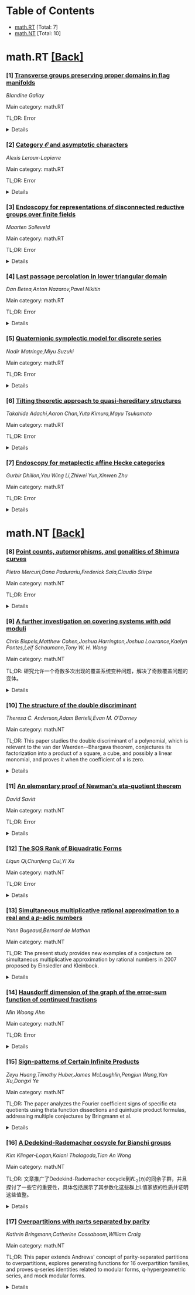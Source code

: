 <div id=toc></div>

# Table of Contents

- [math.RT](#math.RT) [Total: 7]
- [math.NT](#math.NT) [Total: 10]


<div id='math.RT'></div>

# math.RT [[Back]](#toc)

### [1] [Transverse groups preserving proper domains in flag manifolds](https://arxiv.org/abs/2507.15891)
*Blandine Galiay*

Main category: math.RT

TL;DR: Error


<details>
  <summary>Details</summary>
Motivation: Error

Method: Error

Result: Error

Conclusion: Error

Abstract: Given a semisimple Lie group $G$ and a self-opposite flag manifold
$\mathcal{F}$ of $G$, we establish a necessary condition for an infinite
subgroup $H$ of $G$ to preserve a proper domain in $\mathcal{F}$. In the case
where $G$ is a Hermitian Lie group of tube type, we introduce and study a
notion of causal convexity in the Shilov boundary $\mathbf{Sb}(G)$ of the
symmetric space of $G$, inspired by the one already existing in conformal
Lorentzian geometry. We show that subgroups $H$ of $G$ that are transverse with
respect to a parabolic subgroup of $G$ defining $\mathbf{Sb}(G)$ and that
preserve a proper domain in $\mathbf{Sb}(G)$ satisfy a geometric property with
respect to this causal convexity, close to the strong projective convex
cocompactness defined by Danciger--Gu\'eritaud--Kassel. This result highlights
the spatial nature of the dynamics of $H$. We construct Zariski-dense examples
of such transverse subgroups.

</details>


### [2] [Category $\mathcal{O}$ and asymptotic characters](https://arxiv.org/abs/2507.16215)
*Alexis Leroux-Lapierre*

Main category: math.RT

TL;DR: Error


<details>
  <summary>Details</summary>
Motivation: Error

Method: Error

Result: Error

Conclusion: Error

Abstract: This paper defines an asymptotic character map which is a morphism from the
Grothendieck group of category $\mathcal{O}$ of an integral filtered
quantization to rational functions on the Lie algebra of a torus. We show that
the asymptotic character of a module computes the equivariant multiplicity of
its characteristic cycle. We then apply this construction to truncated shifted
Yangians coming from simple, simply-laced Lie algebras and draw connections
with characters of modules over KLR algebras using an equivalence of categories
of arXiv:1806.07519. Our main theorem shows how this new formalism gives
formulas relating equivariant multiplicities of Mirkovi\'{c}-Vilonen cycles and
characters of modules over cyclotomic KLR algebras. We explain how this result
provides evidence that the change-of-basis between Lusztig's dual canonical
basis and the Mirkovi\'{c}-Vilonen basis of $\mathbb{C}[N]$ is computed by a
characteristic cycle map whose domain is category $\mathcal{O}$ for truncated
shifted Yangians, implying that the coefficients are non-negative integers.

</details>


### [3] [Endoscopy for representations of disconnected reductive groups over finite fields](https://arxiv.org/abs/2507.16304)
*Maarten Solleveld*

Main category: math.RT

TL;DR: Error


<details>
  <summary>Details</summary>
Motivation: Error

Method: Error

Result: Error

Conclusion: Error

Abstract: Let G be the group of rational points of a connected reductive group over a
finite field. Based on work of Lusztig and Yun, we make the Jordan
decomposition for irreducible G-representations canonical. It comes in the form
of an equivalence between the category of G-representations with a fixed
semisimple parameter s and the category of unipotent representations of an
endoscopic group of G, enriched with an equivariant structure with respect to
the component group of the centralizer of s.
  Next we generalize these results, replacing the connected reductive group by
a smooth group scheme with reductive neutral component. Again we establish
canonical equivalences for both the rational and the geometric series of
G-representations, in terms of unipotent representations of endoscopic groups.

</details>


### [4] [Last passage percolation in lower triangular domain](https://arxiv.org/abs/2507.16320)
*Dan Betea,Anton Nazarov,Pavel Nikitin*

Main category: math.RT

TL;DR: Error


<details>
  <summary>Details</summary>
Motivation: Error

Method: Error

Result: Error

Conclusion: Error

Abstract: Last passage percolation (LPP) in an $n\times n$ lower triangular domain has
nice connections with various generalizations of Schur measures. LPP along an
anti-diagonal, from $(1,n)$ to $(n,1)$, gives a distribution of a highest
column of a random composition with respect to a Demazure measure (a
non-symmetric analog of a Schur measure). LPP along a main diagonal, from
$(1,1)$ to $(n,n)$, is distributed as a marginal of a Pfaffian Schur process.
In the first case we show that the asymptotics for the constant specialization
is governed by the GOE Tracy-Widom distribution, in the second case - by the
GSE Tracy-Widom distribution. In the latter case we were also able to study the
truncated lower triangular case, obtaining an interesting generalization of the
GSE Tracy-Widom distribution.

</details>


### [5] [Quaternionic symplectic model for discrete series](https://arxiv.org/abs/2507.16364)
*Nadir Matringe,Miyu Suzuki*

Main category: math.RT

TL;DR: Error


<details>
  <summary>Details</summary>
Motivation: Error

Method: Error

Result: Error

Conclusion: Error

Abstract: Let $D$ be the quatenion division algebra over a non-Archimedean local field
$F$ of characteristic zero and odd residual characterisitc. We show that an
irreducible discrete series representation of $\mathrm{GL}_n(D)$ is
$\mathrm{Sp}_n(D)$-distinguished only if it is supercuspidal. Here,
$\mathrm{Sp}_n(D)$ is the quaternionic symplectic group. Combined with the
recent study on $\mathrm{Sp}_n(D)$-distinguished supercuspidal representations
by S\'echerre and Stevens, this completes the classification of
$\mathrm{Sp}_n(D)$-distinguished discrete series representations, as predicted
by D.Prasad.

</details>


### [6] [Tilting theoretic approach to quasi-hereditary structures](https://arxiv.org/abs/2507.16575)
*Takahide Adachi,Aaron Chan,Yuta Kimura,Mayu Tsukamoto*

Main category: math.RT

TL;DR: Error


<details>
  <summary>Details</summary>
Motivation: Error

Method: Error

Result: Error

Conclusion: Error

Abstract: A quasi-hereditary algebra is an algebra equipped with a certain partial
order $\unlhd$ on its simple modules. Such a partial order -- called a
quasi-hereditary structure -- gives rise to a characteristic tilting module
$T_{\unlhd}$ by a classical result due to Ringel. A fundamental question is to
determine which tilting modules can be realised as characteristic tilting
modules. We answer this question by using the notion of IS-tilting module,
which is a pair $(T,\unlhd)$ of a tilting module $T$ and a partial order
$\unlhd$ on its direct summands such that iterative idempotent truncation along
$\unlhd$ always reveals a simple direct summand. Specifically, we show that a
tilting module $T$ is characteristic if, and only if, there is some $\unlhd$ so
that $(T,\unlhd)$ is IS-tilting; in which case, we have $T=T_{\unlhd}$. This
result enables us to study quasi-hereditary structures using tilting theory.
  As an application of the above result, we show that, for an algebra $A$, all
tilting modules are characteristic if, and only if, $A$ is a quadratic linear
Nakayama algebra. Furthermore, for such an $A$, we provide a decomposition of
the set of its tilting modules that can be used to derive a recursive formula
for enumerating its quasi-hereditary structures. Finally, we describe the
quasi-hereditary structures of $A$ via `nodal gluing' and binary tree
sequences.

</details>


### [7] [Endoscopy for metaplectic affine Hecke categories](https://arxiv.org/abs/2507.16667)
*Gurbir Dhillon,Yau Wing Li,Zhiwei Yun,Xinwen Zhu*

Main category: math.RT

TL;DR: Error


<details>
  <summary>Details</summary>
Motivation: Error

Method: Error

Result: Error

Conclusion: Error

Abstract: For a possibly twisted loop group $LG$, and any character sheaf of its
Iwahori subgroup, we identify the associated affine Hecke category with a
combinatorial category of Soergel bimodules. In fact, we prove such results for
affine Hecke categories arising from central extensions of the loop group $LG$.
Our results work for mod $\ell$ or integral $\ell$-adic coefficients.
  As applications, we obtain endoscopic equivalences between affine Hecke
categories, including the derived Satake equivalence for metaplectic groups,
and a series of conjectures by Gaitsgory in quantum geometric Langlands.

</details>


<div id='math.NT'></div>

# math.NT [[Back]](#toc)

### [8] [Point counts, automorphisms, and gonalities of Shimura curves](https://arxiv.org/abs/2507.15992)
*Pietro Mercuri,Oana Padurariu,Frederick Saia,Claudio Stirpe*

Main category: math.NT

TL;DR: Error


<details>
  <summary>Details</summary>
Motivation: Error

Method: Error

Result: Error

Conclusion: Error

Abstract: We implement an algorithm to compute the number of points over finite fields
for the Shimura curves $X_0^D(N)$ and their Atkin--Lehner quotients. Our
computations result in many examples of curves which attain the largest known
point counts among curves of specified genus over a finite field of given
cardinality. To illustrate the utility of our point counts algorithm in
addressing arithmetic questions, we prove that all automorphisms are
Atkin--Lehner for many curves $X_0^D(N)$ with $DN\leq 10000$, and we determine
all tetragonal curves $X_0^D(N)$ up to a small number of possible exceptions.

</details>


### [9] [A further investigation on covering systems with odd moduli](https://arxiv.org/abs/2507.16135)
*Chris Bispels,Matthew Cohen,Joshua Harrington,Joshua Lowrance,Kaelyn Pontes,Leif Schaumann,Tony W. H. Wong*

Main category: math.NT

TL;DR: 研究允许一个奇数多次出现的覆盖系统变种问题，解决了奇数覆盖问题的变体。


<details>
  <summary>Details</summary>
Motivation: Erdős在1950年首次提出覆盖系统概念后，该领域研究主要集中在满足特定模条件的系统识别。奇数覆盖问题作为核心开放问题之一，具有重要的理论意义。

Method: 作者对该问题进行了理论分析，允许一个奇数重复出现作为模数，而其他模数则为互不相同的奇数且大于1。

Result: 通过研究该变种问题，作者提出了允许一个奇数重复使用的覆盖系统的存在条件。

Conclusion: 该研究为奇数覆盖问题的变体提供了理论依据，可能促进该领域的进一步研究。

Abstract: Erd\H{o}s first introduced the idea of covering systems in 1950. Since then,
much of the work in this area has concentrated on identifying covering systems
that meet specific conditions on their moduli. Among the central open problems
in this field is the well-known odd covering problem. In this paper, we
investigate a variant of that problem, where one odd integer is permitted to
appear multiple times as a modulus in the covering system, while all remaining
moduli are distinct odd integers greater than 1.

</details>


### [10] [The structure of the double discriminant](https://arxiv.org/abs/2507.16138)
*Theresa C. Anderson,Adam Bertelli,Evan M. O'Dorney*

Main category: math.NT

TL;DR: This paper studies the double discriminant of a polynomial, which is relevant to the van der Waerden--Bhargava theorem, conjectures its factorization into a product of a square, a cube, and possibly a linear monomial, and proves it when the coefficient of x is zero.


<details>
  <summary>Details</summary>
Motivation: Understanding the structure of double discriminants may help in proving or understanding the van der Waerden--Bhargava theorem, which is an important result in mathematics.

Method: The study involves analyzing the double discriminant of polynomials, making conjectures about its factorization, and proving specific cases.

Result: The conjecture that the double discriminant is the product of a square, a cube, and possibly a linear monomial is proven when k=0.

Conclusion: The paper contributes to the understanding of the structure of double discriminants, which might lead to further developments in the study of the van der Waerden--Bhargava theorem.

Abstract: For a polynomial $f(x) = \sum_{i=0}^n a_i x^i$, we study the double
discriminant $DD_{n,k} = \operatorname{disc}_{a_k} \operatorname{disc}_x f(x)$,
which appears in the proof of the van der Waerden--Bhargava theorem. We
conjecture that $DD_{n,k}$ is the product of a square, a cube, and possibly a
linear monomial and we prove this when $k=0$. We also investigate the
(typically large and smooth) outlying integer constant in the factorization of
$DD_{n,k}$.

</details>


### [11] [An elementary proof of Newman's eta-quotient theorem](https://arxiv.org/abs/2507.16225)
*David Savitt*

Main category: math.NT

TL;DR: Error


<details>
  <summary>Details</summary>
Motivation: Error

Method: Error

Result: Error

Conclusion: Error

Abstract: Let eta(z) be the Dedekind eta function. Newman studied the modularity of
eta-quotients, giving necessary and sufficient conditions for a function of the
form \prod_{0 < m | N} eta(mz)^{r_m} to be a (weakly) holomorphic modular form
of level N. We explain a proof of Newman's theorem, developed while teaching a
class for talented high school students at Canada/USA Mathcamp. The key
observation is that although Gamma_1(N) is not generated by its upper
triangular and lower triangular subgroups, it is generated by those subgroups
together with any congruence subgroup. Modularity with respect to some
congruence subgroup is established using one simple identity involving the
multiplier system of eta(z), whose proof is elementary in the sense that it
avoids the use of Dedekind sums.

</details>


### [12] [The SOS Rank of Biquadratic Forms](https://arxiv.org/abs/2507.16399)
*Liqun Qi,Chunfeng Cui,Yi Xu*

Main category: math.NT

TL;DR: Error


<details>
  <summary>Details</summary>
Motivation: Error

Method: Error

Result: Error

Conclusion: Error

Abstract: In 1973, Calder\'{o}n proved that an $m \times 2$ positive semidefinite (psd)
biquadratic form can always be expressed as the sum of squares (sos) of
${3m(m+1) \over 2}$ quadratic forms. Very recently, by applying Hilbert's
theorem, we proved that a $2 \times 2$ psd biquadratic form can always be
expressed as the sum of squares of three quadratic forms. This improved
Calder\'{o}n's result for $m=2$, and left the sos rank problem of $m \times 2$
biquadratic forms for $m \ge 3$ to further exploration. In this paper, we show
that an $m \times n$ psd biquadratic form with a nontrivial zero {can} be
expressed as an $(m-1) \times (n-1) \times 1$ degenerated tripartite quartic
form. Furthermore, we show that an $m \times 2$ positive definite (pd)
biquadratic form can be expressed as the sum of a square of a quadratic form,
and an $(m-1) \times 1 \times 1$ degenerated tripartite quartic form. Thus, the
sos rank problem of $m \times 2$ psd biquadratic forms is reduced to the sos
rank problem of an $(m-1) \times 1 \times 1$ degenerated tripartite quartic
forms. We then show that an $(m-1) \times 1 \times 1$ degenerated tripartite
quartic form has at least two nontrivial zeros, and the discriminent of a $2
\times 1 \times 1$ degenerated tripartite quartic form can be expressed as the
sum of the square of three cubic forms.

</details>


### [13] [Simultaneous multiplicative rational approximation to a real and a $p$-adic numbers](https://arxiv.org/abs/2507.16503)
*Yann Bugeaud,Bernard de Mathan*

Main category: math.NT

TL;DR: The present study provides new examples of a conjecture on simultaneous multiplicative approximation by rational numbers in 2007 proposed by Einsiedler and Kleinbock.


<details>
  <summary>Details</summary>
Motivation: This paper aims to investigate and expand upon a conjecture put forward by Einsiedler and Kleinbock in 2007 concerning simultaneous multiplicative approximation involving real and p-adic numbers, which is relevant in the field of number theory due to the importance of understanding the distribution and approximation of numbers across different number systems.

Method: The authors of the paper discover and construct new examples of pairs involving real and p-adic numbers to verify the conjecture, possibly employing advanced techniques in Diophantine approximation and properties of rational numbers in both real and non-Archimedean settings.

Result: The paper successfully demonstrates new instances of number pairs that meet the conditions of the Einsiedler and Kleinbock conjecture, thus contributing to the body of evidence supporting its validity.

Conclusion: The conclusion likely reinforces the significance of these new examples in the broader context of the conjecture, potentially suggesting further avenues for research or applications in number theory related to multiplicative approximation.

Abstract: We give new examples of pairs composed of a real and a $p$-adic numbers that
satisfy a conjecture on simultaneous multiplicative approximation by rational
numbers formulated by Einsiedler and Kleinbock in 2007.

</details>


### [14] [Hausdorff dimension of the graph of the error-sum function of continued fractions](https://arxiv.org/abs/2507.16536)
*Min Woong Ahn*

Main category: math.NT

TL;DR: Error


<details>
  <summary>Details</summary>
Motivation: Error

Method: Error

Result: Error

Conclusion: Error

Abstract: We study the unweighted error-sum function $\mathcal{E}(x) \coloneqq \sum_{n
\geq 0} ( x- p_n(x)/q_n(x) )$, where $p_n(x)/q_n(x)$ is the $n$th convergent of
the continued fraction expansion of $x \in \mathbb{R}$. We prove that the
Hausdorff dimension of the graph of $\mathcal{E}$ is exactly $1$. Our proof is
number-theoretic in nature and involves M\"obius inversion, summation over
coprime convergent denominators, and precise upper bounds derived via continued
fraction recurrence relations. As a supplementary result, we rederive the known
upper bound of $3/2$ for the Hausdorff dimension of the graph of the relative
error-sum function $P(x) \coloneqq \sum_{n \geq 0} (q_n(x)x-p_n(x))$.

</details>


### [15] [Sign-patterns of Certain Infinite Products](https://arxiv.org/abs/2507.16644)
*Zeyu Huang,Timothy Huber,James McLaughlin,Pengjun Wang,Yan Xu,Dongxi Ye*

Main category: math.NT

TL;DR: The paper analyzes the Fourier coefficient signs of specific eta quotients using theta function dissections and quintuple product formulas, addressing multiple conjectures by Bringmann et al.


<details>
  <summary>Details</summary>
Motivation: The paper investigates the signs of Fourier coefficients in eta quotients to address and extend conjectures proposed by Bringmann et al., particularly for the case of the quotient $(q^2;q^2)_{\infty}(q^5;q^5)_{\infty}^{-1}$.

Method: The analysis involves dissecting expansions for theta functions and applying a general dissection formula for certain classes of quintuple products. The authors provide a characterization of coefficient sign patterns for the given eta quotient expression.

Result: The results include a characterization of coefficient sign patterns for the eta quotient $ \frac{(q^i;q^i)_{\infty}}{(q^p;q^p)_{\infty}} $ where $ i > 1 $ and $ p > 3 $, along with sign distributions for additional classes of eta quotients. This addresses and extends the conjectures mentioned.

Conclusion: The paper successfully provides a sign analysis for various eta quotients, offering insights into the coefficient structures and resolving multiple conjectures proposed by Bringmann et al.

Abstract: The signs of Fourier coefficients of certain eta quotients are determined by
dissecting expansions for theta functions and by applying a general dissection
formula for certain classes of quintuple products. A characterization is given
for the coefficient sign patterns for \[
\frac{(q^i;q^i)_{\infty}}{(q^p;q^p)_{\infty}} \] for integers \( i > 1 \) and
primes \( p > 3 \). The sign analysis for this quotient addresses and extends a
conjecture of Bringmann et al. for the coefficients of \(
(q^2;q^2)_{\infty}(q^5;q^5)_{\infty}^{-1} \). The sign distribution for
additional classes of eta quotients is considered. This addresses multiple
conjectures posed by Bringmann et al.

</details>


### [16] [A Dedekind-Rademacher cocycle for Bianchi groups](https://arxiv.org/abs/2507.16671)
*Kim Klinger-Logan,Kalani Thalagoda,Tian An Wong*

Main category: math.NT

TL;DR: 文章推广了Dedekind-Rademacher cocycle到$ℓL_2(ℌ)$的同余子群，并且探讨了一些它的重要性，具体包括展示了其参数化这些群上L值家族的性质并证明这些值整。


<details>
  <summary>Details</summary>
Motivation: 文章的动机是推广Dedekind-Rademacher cocycle到更一般的同余子群，从而获得参数化特定L值家族的普遍性结论。

Method: 作者通过调整考虑复上同调群的技术，发展了一种能从Dedekind-Rademacher cocycle推广到$ℓL_2(ℌ)$的同余子群的方法，并且利用一些数论工具，如L函数，来证明这些推广后的cocycle值的整性。

Result: 研究报告了推广Dedekind-Rademacher cocycle到$ℓL_2(ℌ)$的同余子群的结果，并且展示了这些推广后的cocycles可以参数化一个L值家族。重要的是，作者证明了这些L值的整性。

Conclusion: 文章的结论是，推广了的Dedekind-Rademacher cocycle不仅保持原来的基本特点，还能有效参数化L值家族，这为数论领域的进一步研究打下了基础。

Abstract: We construct a generalization of the Dedekind-Rademacher cocycle to
congruence subgroups of $\mathrm{SL}_2(\mathbb C)$, and derive some of its
basic properties. In particular, we show that it parametrizes a family of
$L$-values and prove the integrality of these values.

</details>


### [17] [Overpartitions with parts separated by parity](https://arxiv.org/abs/2507.16769)
*Kathrin Bringmann,Catherine Cossaboom,William Craig*

Main category: math.NT

TL;DR: This paper extends Andrews' concept of parity-separated partitions to overpartitions, explores generating functions for 16 overpartition families, and proves q-series identities related to modular forms, q-hypergeometric series, and mock modular forms.


<details>
  <summary>Details</summary>
Motivation: The motivation is to further understand the properties and identities of overpartitions by applying and extending the framework of parity-separated partitions, as introduced by Andrews.

Method: The method involves using techniques from q-series and modular forms to derive and prove identities related to the generating functions of 16 overpartition families with parts separated by parity.

Result: The key results include generating functions for 16 overpartition families and proofs of several q-series identities.

Conclusion: The paper concludes that the generalized approach to overpartitions separated by parity provides significant insights into their connections with modular forms, q-hypergeometric series, and mock modular forms.

Abstract: In this paper, we generalize Andrews' partitions separated by parity to
overpartitions in two ways. We investigate the generating functions for 16
overpartition families whose parts are separated by parity, and we prove
various $q$-series identities for these functions. These identities include
relations to modular forms, $q$-hypergeometric series, and mock modular forms.

</details>
